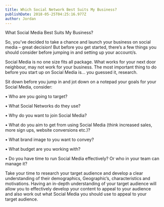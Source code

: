 ```yaml
---
title: Which Social Network Best Suits My Business?
publishDate: 2018-05-25T04:25:16.977Z
author: Jordan
---
```

What Social Media Best Suits My Business?

So, you’ve decided to take a chance and launch your business on social media – great decision! But before you get started, there’s a few things you should consider before jumping in and setting up your account/s. 

Social Media is no one size fits all package. What works for your next door neighbour, may not work for your business. The most important thing to do before you start up on Social Media is... you guessed it, research. 

Sit down before you jump in and jot down on a notepad your goals for your Social Media, consider: 

•	Who are you going to target? 

•	What Social Networks do they use? 

•	Why do you want to join Social Media? 

•	What do you aim to get from using Social Media (think increased sales, more sign ups, website conversions etc.)? 

•	What brand image to you want to convey? 

•	What budget are you working with? 

•	Do you have time to run Social Media effectively? Or who in your team can manage it? 

Take your time to research your target audience and develop a clear understanding of their demographics, Geographic’s, characteristics and motivations. Having an in-depth understanding of your target audience will allow you to effectively develop your content to appeal to your audience and also work out what Social Media you should use to appeal to your target audience.

